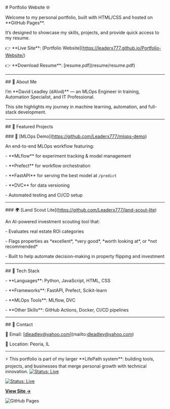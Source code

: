 \# Portfolio Website 🌐



Welcome to my personal portfolio, built with HTML/CSS and hosted on \*\*GitHub Pages\*\*.  

It’s designed to showcase my skills, projects, and provide quick access to my resume.



👉 \*\*Live Site\*\*: \[Portfolio Website](https://leaderx777.github.io/Portfolio-Website/)  

👉 \*\*Download Resume\*\*: \[resume.pdf](resume/resume.pdf)



---



\## 🔹 About Me

I’m \*\*David Leadley (dAIvd)\*\* — an MLOps Engineer in training, Automation Specialist, and IT Professional.  

This site highlights my journey in machine learning, automation, and full-stack development.



---



\## 🔹 Featured Projects



\### 🚀 \[MLOps Demo](https://github.com/Leaderx777/mlops-demo)

An end-to-end MLOps workflow featuring:

\- \*\*MLflow\*\* for experiment tracking \& model management

\- \*\*Prefect\*\* for workflow orchestration

\- \*\*FastAPI\*\* for serving the best model at `/predict`

\- \*\*DVC\*\* for data versioning

\- Automated testing and CI/CD setup



---



\### 🌍 \[Land Scout Lite](https://github.com/Leaderx777/land-scout-lite)

An AI-powered investment scouting tool that:

\- Evaluates real estate ROI categories

\- Flags properties as \*excellent\*, \*very good\*, \*worth looking at\*, or \*not recommended\*

\- Built to help automate decision-making in property flipping and investment



---



\## 🔹 Tech Stack

\- \*\*Languages\*\*: Python, JavaScript, HTML, CSS  

\- \*\*Frameworks\*\*: FastAPI, Prefect, Scikit-learn  

\- \*\*MLOps Tools\*\*: MLflow, DVC  

\- \*\*Other Skills\*\*: GitHub Actions, Docker, CI/CD pipelines  



---



\## 🔹 Contact

📧 Email: \[dleadley@yahoo.com](mailto:dleadley@yahoo.com)  

📍 Location: Peoria, IL  



---



⚡ This portfolio is part of my larger \*\*LifePath system\*\*: building tools, projects, and businesses that merge personal growth with technical innovation.
[![Status: Live](https://img.shields.io/badge/Status-Live-green)](https://leaderx777.github.io/Portfolio-Website)


[![Status: Live](https://img.shields.io/badge/Status-Live-green)](https://leaderx777.github.io/Portfolio-Website)

[**View Site →**](https://leaderx777.github.io/Portfolio-Website)

![GitHub Pages](https://img.shields.io/badge/GitHub%20Pages-Enabled-brightgreen)
